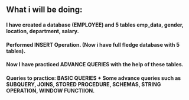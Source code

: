 ## What i will be doing:
#### I have created a database (EMPLOYEE) and 5 tables emp_data, gender, location, department, salary.
#### Performed INSERT Operation. (Now i have full fledge database with 5 tables).
#### Now I have  practiced ADVANCE QUERIES with the help of these tables.
#### Queries to practice: BASIC QUERIES + Some advance queries such as SUBQUERY, JOINS, STORED PROCEDURE, SCHEMAS, STRING OPERATION, WINDOW FUNCTIION.
